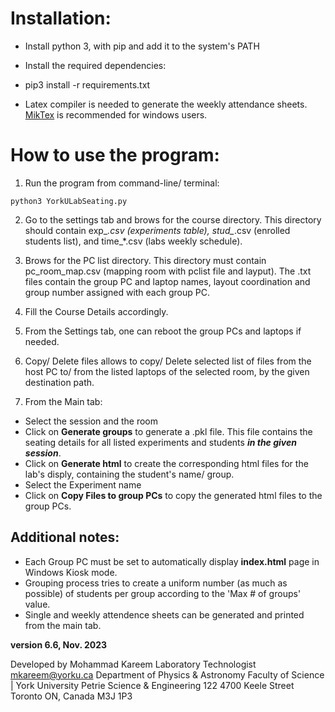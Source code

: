 # Installation:
- Install python 3, with pip and add it to the system's PATH
- Install the required dependencies:

- pip3 install -r requirements.txt
- Latex compiler is needed to generate the weekly attendance sheets. [MikTex](https://miktex.org/download) is recommended for windows users.


# How to use the program:
1. Run the program from command-line/ terminal:
```
python3 YorkULabSeating.py
```

2. Go to the settings tab and brows for the course directory. This directory should contain exp_*.csv (experiments table), stud_*.csv (enrolled students list), and time_*.csv (labs weekly schedule).

3. Brows for the PC list directory. This directory must contain pc_room_map.csv (mapping room with pclist file and layput). The .txt files contain the group PC and laptop names, layout coordination and group number assigned with each group PC.

4. Fill the Course Details accordingly.

5. From the Settings tab, one can reboot the group PCs and laptops if needed.
6. Copy/ Delete files allows to copy/ Delete selected list of files from the host PC to/ from the listed laptops of the selected room, by the given destination path.

7. From the Main tab:
- Select the session and the room 
- Click on **Generate groups** to generate a .pkl file. This file contains the seating details for all listed experiments and students ***in the given session***.
- Click on **Generate html** to create the corresponding html files for the lab's disply, containing the student's name/ group.
- Select the Experiment name
- Click on **Copy Files to group PCs** to copy the generated html files to the group PCs. 
 
## Additional notes:

- Each Group PC must be set to automatically display **index.html** page in Windows Kiosk mode.
- Grouping process tries to create a uniform number (as much as possible) of students per group according to the 'Max # of groups' value.
- Single and weekly attendence sheets can be generated and printed from the main tab.


**version 6.6, Nov. 2023**

Developed by Mohammad Kareem
Laboratory Technologist
mkareem@yorku.ca
Department of Physics & Astronomy
Faculty of Science | York University
Petrie Science & Engineering 122
4700 Keele Street Toronto ON, Canada M3J 1P3